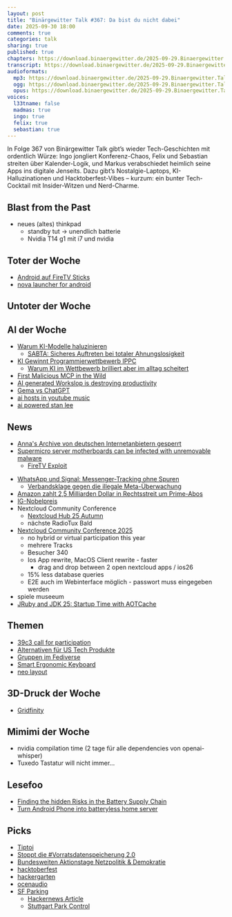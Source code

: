 ```yaml
---
layout: post
title: "Binärgewitter Talk #367: Da bist du nicht dabei"
date: 2025-09-30 18:00
comments: true
categories: talk
sharing: true
published: true
chapters: https://download.binaergewitter.de/2025-09-29.Binaergewitter.Talk.367.chapters.txt
transcript: https://download.binaergewitter.de/2025-09-29.Binaergewitter.Talk.367-speech.json
audioformats:
  mp3: https://download.binaergewitter.de/2025-09-29.Binaergewitter.Talk.367.mp3
  ogg: https://download.binaergewitter.de/2025-09-29.Binaergewitter.Talk.367.ogg
  opus: https://download.binaergewitter.de/2025-09-29.Binaergewitter.Talk.367.mp3
voices:
  l33tname: false
  madmas: true
  ingo: true
  felix: true
  sebastian: true
---
```

In Folge 367 von Binärgewitter Talk gibt’s wieder Tech-Geschichten mit ordentlich Würze: Ingo jongliert Konferenz-Chaos, Felix und Sebastian streiten über Kalender-Logik, und Markus verabschiedet heimlich seine Apps ins digitale Jenseits. Dazu gibt’s Nostalgie-Laptops, KI-Halluzinationen und Hacktoberfest-Vibes – kurzum: ein bunter Tech-Cocktail mit Insider-Witzen und Nerd-Charme.

## Blast from the Past

- neues (altes) thinkpad
  * standby tut -> unendlich batterie
  * Nvidia T14 g1 mit i7 und nvidia

## Toter der Woche

- [Android auf FireTV Sticks](https://www.heise.de/news/Amazon-will-Android-auf-Fire-TV-Sticks-mit-Linux-austauschen-10671422.html)
- [nova launcher for android](https://teslacoilapps.com/nova/solong.html)

## Untoter der Woche

## AI der Woche

- [Warum KI-Modelle haluzinieren](https://openai.com/de-DE/index/why-language-models-hallucinate/)
  * [SABTA: Sicheres Auftreten bei totaler Ahnungslosigkeit]( https://karrierebibel.de/sabta-auftreten-ahnungslosigkeit/ )
- [KI Gewinnt Programmierwettbewerb IPPC](https://www.golem.de/news/googles-gemini-2-5-ki-schlaegt-erstmals-menschen-im-programmierwettkampf-icpc-2509-200193.html)
  * [Warum KI im Wettbewerb brilliert aber im alltag scheitert](https://www.golem.de/news/keine-echte-konkurrenz-warum-ki-im-wettbewerb-brilliert-aber-im-alltag-scheitert-2509-200449.html )
- [First Malicious MCP in the Wild]( https://www.koi.security/blog/postmark-mcp-npm-malicious-backdoor-email-theft )
- [AI generated Workslop is destroying productivity]( https://hbr.org/2025/09/ai-generated-workslop-is-destroying-productivity )
- [Gema vs ChatGPT]( https://www.heise.de/news/Gute-Karten-fuer-die-Gema-im-Streit-mit-ChatGPT-Mutter-OpenAI-10674827.html )
- [ai hosts in youtube music]( https://arstechnica.com/google/2025/09/youtube-music-is-testing-ai-hosts-that-will-interrupt-your-tunes/ )
- [ai powered stan lee]( https://arstechnica.com/ai/2025/09/why-la-comic-con-thought-making-an-ai-powered-stan-lee-hologram-was-a-good-idea/ )

## News

* [Anna's Archive von deutschen Internetanbietern gesperrt](https://tarnkappe.info/artikel/szene/deutsche-internetanbieter-sperren-annas-archive-320898.html)
* [Supermicro server motherboards can be infected with unremovable malware]( https://arstechnica.com/security/2025/09/supermicro-server-motherboards-can-be-infected-with-unremovable-malware/ )
  - [FireTV Exploit]( https://tarnkappe.info/artikel/jailbreaks/fire-tv-exploit-custom-launcher-sind-zurueck-amazons-geraete-erneut-geknackt-321083.html )
- [WhatsApp und Signal: Messenger-Tracking ohne Spuren](https://www.connect.de/news/whatsapp-signal-empfangsbestaetigungen-sicherheitsluecken-tracking-3210304.html)
  * [Verbandsklage gegen die illegale Meta-Überwachung](https://www.meta-klage.de/)
- [Amazon zahlt 2,5 Milliarden Dollar in Rechtsstreit um Prime-Abos](https://www.deutschlandfunk.de/amazon-zahlt-2-5-milliarden-dollar-in-rechtsstreit-um-prime-abos-100.html)
- [IG-Nobelpreis](https://arstechnica.com/science/2025/09/meet-the-2025-ig-nobel-prize-winners/)
- Nextcloud Community Conference 
  - [Nextcloud Hub 25 Autumn](https://www.linux-magazin.de/news/nextcloud-hub-25-autumn/#)
  - nächste RadioTux Bald
- [Nextcloud Community Conference 2025](https://nextcloud.com/conference-2025)
  - no hybrid or virtual participation this year
  - mehrere Tracks
  - Besucher 340
  - Ios App rewrite, MacOS Client rewrite - faster
    - drag and drop between 2 open nextcloud apps / ios26
  - 15% less database queries
  - E2E auch im Webinterface möglich - passwort muss eingegeben werden
- spiele museeum
- [JRuby and JDK 25: Startup Time with AOTCache]( https://blog.headius.com/2025/09/jruby-jdk25-startup-time-with-aotcache.html )

## Themen

- [39c3 call for participation]( https://events.ccc.de/2025/09/28/39c3-call-for-participation/ )
- [Alternativen für US Tech Produkte]( https://www.heise.de/hintergrund/Verbraucher-suchen-Alternativen-zu-US-Tech-Produkten-10626788.html )
- [Gruppen im Fediverse]( https://about.fedigroups.social/home )
- [Smart Ergonomic Keyboard]( https://www.moergo.com/?srsltid=AfmBOoogSkbECWUfgmGx0INznfDnLIWNsj5UeeILk6GUS9MUuNzizDPx)
- [neo layout](https://www.neo-layout.org/)

## 3D-Druck der Woche

- [Gridfinity]( https://gridfinity.xyz/ )

## Mimimi der Woche

* nvidia compilation time (2 tage für alle dependencies von openai-whisper)
* Tuxedo Tastatur will nicht immer...

## Lesefoo

- [Finding the hidden Risks in the Battery Supply Chain]( https://www.lumafield.com/article/finding-hidden-risks-in-the-battery-supply-chain )
- [Turn Android Phone into batteryless home server]( https://crackoverflow.com/docs/system_administration/containerization/turn_android_phone_to_batteryless_home_server/ )

## Picks
- [Tiptoi](https://www.youtube.com/watch?v=RHiALrdMeqc)
- [Stoppt die #Vorratsdatenspeicherung 2.0](https://digitalcourage.social/@echo_pbreyer/115105978282629717)
- [Bundesweiten Aktionstage Netzpolitik & Demokratie](https://bewegung.social/@neuSoM/115111193460568932)
- [hacktoberfest](https://hacktoberfest.com)
- [hackergarten](https://www.hackergarten.net/)
- [ocenaudio](https://www.ocenaudio.com/)
- [SF Parking](https://walzr.com/sf-parking)
  - [Hackernews Article]( https://news.ycombinator.com/item?id=45350690 )
  - [Stuttgart Park Control]( https://www.sueddeutsche.de/wirtschaft/stuttgart-falschparken-scan-autos-test-li.3246986 )
